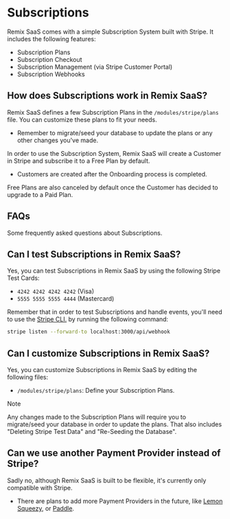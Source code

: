 # Subscriptions

Remix SaaS comes with a simple Subscription System built with Stripe. It includes the following features:

- Subscription Plans
- Subscription Checkout
- Subscription Management (via Stripe Customer Portal)
- Subscription Webhooks

## How does Subscriptions work in Remix SaaS?

Remix SaaS defines a few Subscription Plans in the `/modules/stripe/plans` file. You can customize these plans to fit your needs.

- Remember to migrate/seed your database to update the plans or any other changes you've made.

In order to use the Subscription System, Remix SaaS will create a Customer in Stripe and subscribe it to a Free Plan by default.

- Customers are created after the Onboarding process is completed.

Free Plans are also canceled by default once the Customer has decided to upgrade to a Paid Plan.

## FAQs

Some frequently asked questions about Subscriptions.

## Can I test Subscriptions in Remix SaaS?

Yes, you can test Subscriptions in Remix SaaS by using the following Stripe Test Cards:

- `4242 4242 4242 4242` (Visa)
- `5555 5555 5555 4444` (Mastercard)

Remember that in order to test Subscriptions and handle events, you'll need to use the [Stripe CLI.](https://stripe.com/docs/stripe-cli) by running the following command:

```sh
stripe listen --forward-to localhost:3000/api/webhook
```

## Can I customize Subscriptions in Remix SaaS?

Yes, you can customize Subscriptions in Remix SaaS by editing the following files:

- `/modules/stripe/plans`: Define your Subscription Plans.

> [!NOTE]
> Any changes made to the Subscription Plans will require you to migrate/seed your database in order to update the plans. That also includes "Deleting Stripe Test Data" and "Re-Seeding the Database".

## Can we use another Payment Provider instead of Stripe?

Sadly no, although Remix SaaS is built to be flexible, it's currently only compatible with Stripe.

- There are plans to add more Payment Providers in the future, like [Lemon Squeezy](https://www.lemonsqueezy.com/), or [Paddle](https://www.paddle.com/).


